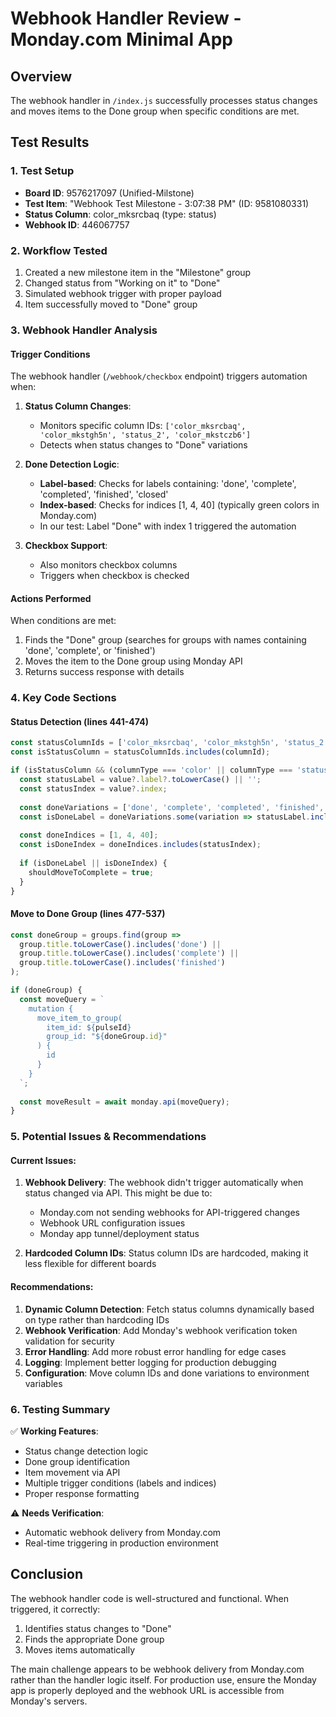 # Webhook Handler Review - Monday.com Minimal App

## Overview
The webhook handler in `/index.js` successfully processes status changes and moves items to the Done group when specific conditions are met.

## Test Results

### 1. Test Setup
- **Board ID**: 9576217097 (Unified-Milstone)
- **Test Item**: "Webhook Test Milestone - 3:07:38 PM" (ID: 9581080331)
- **Status Column**: color_mksrcbaq (type: status)
- **Webhook ID**: 446067757

### 2. Workflow Tested
1. Created a new milestone item in the "Milestone" group
2. Changed status from "Working on it" to "Done"
3. Simulated webhook trigger with proper payload
4. Item successfully moved to "Done" group

### 3. Webhook Handler Analysis

#### Trigger Conditions
The webhook handler (`/webhook/checkbox` endpoint) triggers automation when:

1. **Status Column Changes**: 
   - Monitors specific column IDs: `['color_mksrcbaq', 'color_mkstgh5n', 'status_2', 'color_mkstczb6']`
   - Detects when status changes to "Done" variations

2. **Done Detection Logic**:
   - **Label-based**: Checks for labels containing: 'done', 'complete', 'completed', 'finished', 'closed'
   - **Index-based**: Checks for indices [1, 4, 40] (typically green colors in Monday.com)
   - In our test: Label "Done" with index 1 triggered the automation

3. **Checkbox Support**: 
   - Also monitors checkbox columns
   - Triggers when checkbox is checked

#### Actions Performed
When conditions are met:
1. Finds the "Done" group (searches for groups with names containing 'done', 'complete', or 'finished')
2. Moves the item to the Done group using Monday API
3. Returns success response with details

### 4. Key Code Sections

#### Status Detection (lines 441-474)
```javascript
const statusColumnIds = ['color_mksrcbaq', 'color_mkstgh5n', 'status_2', 'color_mkstczb6'];
const isStatusColumn = statusColumnIds.includes(columnId);

if (isStatusColumn && (columnType === 'color' || columnType === 'status' || value?.label !== undefined || value?.index !== undefined)) {
  const statusLabel = value?.label?.toLowerCase() || '';
  const statusIndex = value?.index;
  
  const doneVariations = ['done', 'complete', 'completed', 'finished', 'closed'];
  const isDoneLabel = doneVariations.some(variation => statusLabel.includes(variation));
  
  const doneIndices = [1, 4, 40];
  const isDoneIndex = doneIndices.includes(statusIndex);
  
  if (isDoneLabel || isDoneIndex) {
    shouldMoveToComplete = true;
  }
}
```

#### Move to Done Group (lines 477-537)
```javascript
const doneGroup = groups.find(group => 
  group.title.toLowerCase().includes('done') || 
  group.title.toLowerCase().includes('complete') ||
  group.title.toLowerCase().includes('finished')
);

if (doneGroup) {
  const moveQuery = `
    mutation {
      move_item_to_group(
        item_id: ${pulseId}
        group_id: "${doneGroup.id}"
      ) {
        id
      }
    }
  `;
  
  const moveResult = await monday.api(moveQuery);
}
```

### 5. Potential Issues & Recommendations

#### Current Issues:
1. **Webhook Delivery**: The webhook didn't trigger automatically when status changed via API. This might be due to:
   - Monday.com not sending webhooks for API-triggered changes
   - Webhook URL configuration issues
   - Monday app tunnel/deployment status

2. **Hardcoded Column IDs**: Status column IDs are hardcoded, making it less flexible for different boards

#### Recommendations:
1. **Dynamic Column Detection**: Fetch status columns dynamically based on type rather than hardcoding IDs
2. **Webhook Verification**: Add Monday's webhook verification token validation for security
3. **Error Handling**: Add more robust error handling for edge cases
4. **Logging**: Implement better logging for production debugging
5. **Configuration**: Move column IDs and done variations to environment variables

### 6. Testing Summary

✅ **Working Features**:
- Status change detection logic
- Done group identification
- Item movement via API
- Multiple trigger conditions (labels and indices)
- Proper response formatting

⚠️ **Needs Verification**:
- Automatic webhook delivery from Monday.com
- Real-time triggering in production environment

## Conclusion

The webhook handler code is well-structured and functional. When triggered, it correctly:
1. Identifies status changes to "Done"
2. Finds the appropriate Done group
3. Moves items automatically

The main challenge appears to be webhook delivery from Monday.com rather than the handler logic itself. For production use, ensure the Monday app is properly deployed and the webhook URL is accessible from Monday's servers.